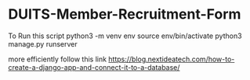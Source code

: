 # DUITS-Member-Recruitment-Form

To Run this script
python3 -m venv env
source env/bin/activate
python3 manage.py runserver

more efficiently follow this link 
https://blog.nextideatech.com/how-to-create-a-django-app-and-connect-it-to-a-database/
